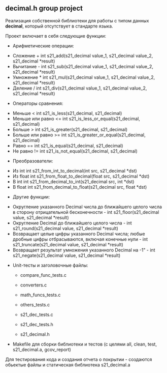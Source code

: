 ## decimal.h group project

Реализация собственной библиотеки для работы с типом данных __decimal__, который отсутствует в стандарте языка.


Проект включает в себя следующие функции:

- Арифметические операции:

+ Сложение + int s21_add(s21_decimal value_1, s21_decimal value_2, s21_decimal *result)
+ Вычитание - int s21_sub(s21_decimal value_1, s21_decimal value_2, s21_decimal *result)
+ Умножение * int s21_mul(s21_decimal value_1, s21_decimal value_2, s21_decimal *result)
+ Деление / int s21_div(s21_decimal value_1, s21_decimal value_2, s21_decimal *result)

 <p>

- Операторы сравнения:

+ Меньше < int s21_is_less(s21_decimal, s21_decimal)
+ Меньше или равно <= int s21_is_less_or_equal(s21_decimal, s21_decimal)
+ Больше > int s21_is_greater(s21_decimal, s21_decimal)
+ Больше или равно >= int s21_is_greater_or_equal(s21_decimal, s21_decimal)
+ Равно == int s21_is_equal(s21_decimal, s21_decimal)
+ Не равно != int s21_is_not_equal(s21_decimal, s21_decimal)

<p>

- Преобразователи:

+ Из int int s21_from_int_to_decimal(int src, s21_decimal *dst)
+ Из float int s21_from_float_to_decimal(float src, s21_decimal *dst)
+ В int int s21_from_decimal_to_int(s21_decimal src, int *dst)
+ В float int s21_from_decimal_to_float(s21_decimal src, float *dst)

- Другие функции:

+ Округление указанного Decimal числа до ближайшего целого числа в сторону отрицательной бесконечности - int s21_floor(s21_decimal value, s21_decimal *result)
+ Округление Decimal до ближайшего целого числа - int s21_round(s21_decimal value, s21_decimal *result)
+ Возвращает целые цифры указанного Decimal числа; любые дробные цифры отбрасываются, включая конечные нули - int s21_truncate(s21_decimal value, s21_decimal *result)
+ Возвращает результат умножения указанного Decimal на -1" - int s21_negate(s21_decimal value, s21_decimal *result)

<p>

- Unit-тесты и заголовочныe файлы:

   - compare_func_tests.c
   - converters.c
   - math_funcs_tests.c
   - others_tests.c
   - s21_dec_tests.c

   - s21_dec_tests.h
   - s21_decimal.h

<p>

- Makefile для сборки библиотеки и тестов (с целями all, clean, test, s21_decimal.a, gcov_report)

Для тестирования кода и создания отчета о покрытии - создаются обьектые файлы и статическая библиотека s21_decimal.a